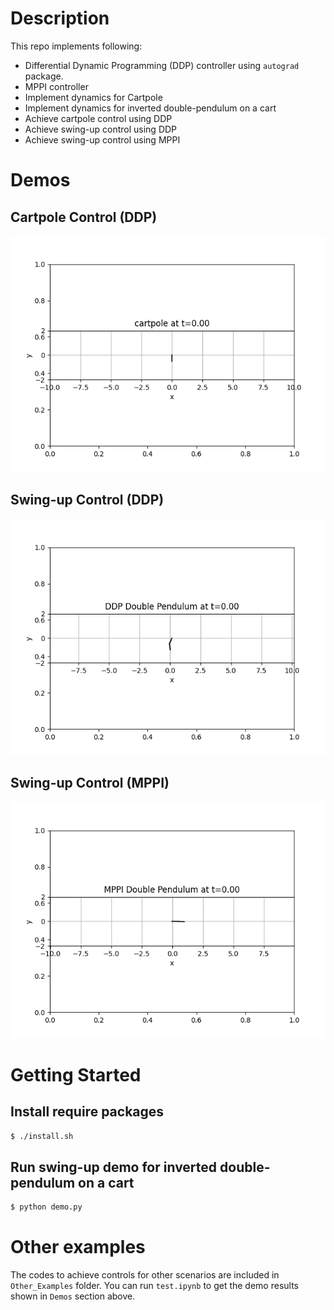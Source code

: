 # Description
This repo implements following: 

- Differential Dynamic Programming (DDP) controller using `autograd` package. 
- MPPI controller 
- Implement dynamics for Cartpole 
- Implement dynamics for inverted double-pendulum on a cart
- Achieve cartpole control using DDP
- Achieve swing-up control using DDP
- Achieve swing-up control using MPPI

# Demos

## Cartpole Control (DDP)
<img src="https://github.com/Lamfurst/Differential_Dynamic_Programming_Controller/blob/main/visual_result/cartpole_best.gif"/>

## Swing-up Control (DDP)
<img src="https://github.com/Lamfurst/Differential_Dynamic_Programming_Controller/blob/main/visual_result/ddp_double_pendulum.gif"/>

## Swing-up Control (MPPI)
<img src="https://github.com/Lamfurst/Differential_Dynamic_Programming_Controller/blob/main/visual_result/mppi_double_pendulum.gif"/>


# Getting Started

## Install require packages

```bash
$ ./install.sh
```

## Run swing-up demo for inverted double-pendulum on a cart

```bash
$ python demo.py
```

# Other examples

The codes to achieve controls for other scenarios are included in `Other_Examples` folder. You can run `test.ipynb` to get the demo results shown in `Demos` section above. 
